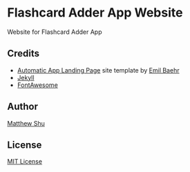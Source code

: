 # Flashcard Adder App Website
Website for Flashcard Adder App

## Credits
- [Automatic App Landing Page](https://github.com/emilbaehr/automatic-app-landing-page) site template by [Emil Baehr](https://emilbaehr.com/)
- [Jekyll](https://github.com/jekyll/jekyll)
- [FontAwesome](https://fontawesome.github.io/Font-Awesome/)

## Author
[Matthew Shu](https://www.matthewshu.com)

## License
[MIT License](LICENSE)
